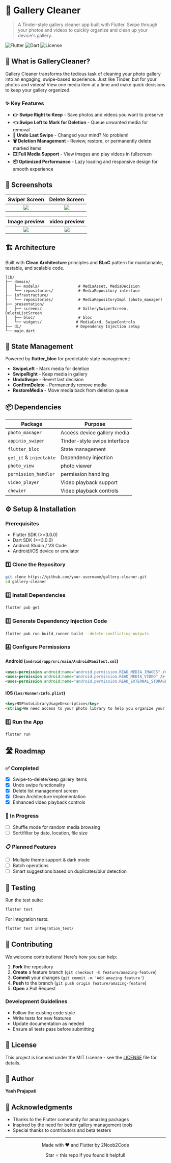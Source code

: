 # 📱 Gallery Cleaner

> A Tinder-style gallery cleaner app built with Flutter. Swipe through your photos and videos to quickly organize and clean up your device's gallery.

![Flutter](https://img.shields.io/badge/Flutter-02569B?style=for-the-badge&logo=flutter&logoColor=white)
![Dart](https://img.shields.io/badge/Dart-0175C2?style=for-the-badge&logo=dart&logoColor=white)
![License](https://img.shields.io/badge/License-MIT-green.svg?style=for-the-badge)

## 🚀 What is GalleryCleaner?

Gallery Cleaner transforms the tedious task of cleaning your photo gallery into an engaging, swipe-based experience. Just like Tinder, but for your photos and videos! View one media item at a time and make quick decisions to keep your gallery organized.

### ✨ Key Features

- **👉 Swipe Right to Keep** - Save photos and videos you want to preserve
- **👈 Swipe Left to Mark for Deletion** - Queue unwanted media for removal
- **🔄 Undo Last Swipe** - Changed your mind? No problem!
- **🗑️ Deletion Management** - Review, restore, or permanently delete marked items
- **🎞️ Full Media Support** - View images and play videos in fullscreen
- **📦 Optimized Performance** - Lazy loading and responsive design for smooth experience

## 📸 Screenshots

<!-- Add your screenshots here -->
Swiper Screen       |  Delete Screen
:-------------------------:|:-------------------------:
<img src="gitAssets\Swiper screen.jpeg"> |  <img src="gitAssets\delete screen.jpeg">

Image preview       |  video preview
:-------------------------:|:-------------------------:
<img src="gitAssets\image preview.jpeg"> |  <img src="gitAssets\video preview.jpeg">

## 🏗️ Architecture

Built with **Clean Architecture** principles and **BLoC** pattern for maintainable, testable, and scalable code.

```
lib/
├── domain/
│   ├── models/                 # MediaAsset, MediaDecision
│   └── repositories/           # MediaRepository interface
├── infrastructure/
│   └── repositories/           # MediaRepositoryImpl (photo_manager)
├── presentation/
│   ├── screens/                # GallerySwiperScreen, DeleteListScreen
│   ├── bloc/                   # bloc
│   └── widgets/               # MediaCard, SwipeControls
├── di/                        # Dependency Injection setup
└── main.dart
```

## 🧠 State Management

Powered by **flutter_bloc** for predictable state management:

- **SwipeLeft** - Mark media for deletion
- **SwipeRight** - Keep media in gallery
- **UndoSwipe** - Revert last decision
- **ConfirmDelete** - Permanently remove media
- **RestoreMedia** - Move media back from deletion queue

## 📦 Dependencies

| Package | Purpose |
|---------|---------|
| `photo_manager` | Access device gallery media |
| `appinio_swiper` | Tinder-style swipe interface |
| `flutter_bloc` | State management |
| `get_it` & `injectable` | Dependency injection |
| `photo_view` | photo viewer |
| `permission_handler` | permission handling |
| `video_player` | Video playback support |
| `chewier` | Video playback controls |

## ⚙️ Setup & Installation

### Prerequisites
- Flutter SDK (>=3.0.0)
- Dart SDK (>=3.0.0)
- Android Studio / VS Code
- Android/iOS device or emulator

### 1️⃣ Clone the Repository
```bash
git clone https://github.com/your-username/gallery-cleaner.git
cd gallery-cleaner
```

### 2️⃣ Install Dependencies
```bash
flutter pub get
```

### 3️⃣ Generate Dependency Injection Code
```bash
flutter pub run build_runner build --delete-conflicting-outputs
```

### 4️⃣ Configure Permissions

#### Android (`android/app/src/main/AndroidManifest.xml`)
```xml
<uses-permission android:name="android.permission.READ_MEDIA_IMAGES" />
<uses-permission android:name="android.permission.READ_MEDIA_VIDEO" />
<uses-permission android:name="android.permission.READ_EXTERNAL_STORAGE" />
```

#### iOS (`ios/Runner/Info.plist`)
```xml
<key>NSPhotoLibraryUsageDescription</key>
<string>We need access to your photo library to help you organize your gallery.</string>
```

### 5️⃣ Run the App
```bash
flutter run
```


## 🛣️ Roadmap

### ✅ Completed
- [x] Swipe-to-delete/keep gallery items
- [x] Undo swipe functionality
- [x] Delete list management screen
- [x] Clean Architecture implementation
- [x] Enhanced video playback controls

### 🔄 In Progress
- [ ] Shuffle mode for random media browsing
- [ ] Sort/filter by date, location, file size

### 📋 Planned Features
- [ ] Multiple theme support & dark mode
- [ ] Batch operations
- [ ] Smart suggestions based on duplicates/blur detection

## 🧪 Testing

Run the test suite:
```bash
flutter test
```

For integration tests:
```bash
flutter test integration_test/
```

## 🤝 Contributing

We welcome contributions! Here's how you can help:

1. **Fork** the repository
2. **Create** a feature branch (`git checkout -b feature/amazing-feature`)
3. **Commit** your changes (`git commit -m 'Add amazing feature'`)
4. **Push** to the branch (`git push origin feature/amazing-feature`)
5. **Open** a Pull Request

### Development Guidelines
- Follow the existing code style
- Write tests for new features
- Update documentation as needed
- Ensure all tests pass before submitting

## 📄 License

This project is licensed under the MIT License - see the [LICENSE](LICENSE) file for details.

## 👤 Author

**Yash Prajapati**

## 🙏 Acknowledgments

- Thanks to the Flutter community for amazing packages
- Inspired by the need for better gallery management tools
- Special thanks to contributors and beta testers

---

<div align="center">
  <p>Made with ❤️ and Flutter by 2Noob2Code</p>
  <p>Star ⭐ this repo if you found it helpful!</p>
</div>
